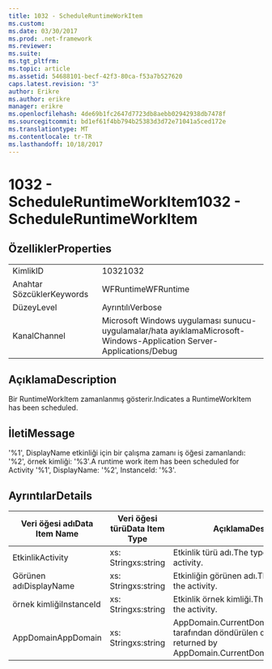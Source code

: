 ```yaml
---
title: 1032 - ScheduleRuntimeWorkItem
ms.custom: 
ms.date: 03/30/2017
ms.prod: .net-framework
ms.reviewer: 
ms.suite: 
ms.tgt_pltfrm: 
ms.topic: article
ms.assetid: 54688101-becf-42f3-80ca-f53a7b527620
caps.latest.revision: "3"
author: Erikre
ms.author: erikre
manager: erikre
ms.openlocfilehash: 4de69b1fc2647d7723db8aebb02942938db7478f
ms.sourcegitcommit: bd1ef61f4bb794b25383d3d72e71041a5ced172e
ms.translationtype: MT
ms.contentlocale: tr-TR
ms.lasthandoff: 10/18/2017
---
```

# <a name="1032---scheduleruntimeworkitem"></a><span data-ttu-id="abb47-102">1032 - ScheduleRuntimeWorkItem</span><span class="sxs-lookup"><span data-stu-id="abb47-102">1032 - ScheduleRuntimeWorkItem</span></span>
## <a name="properties"></a><span data-ttu-id="abb47-103">Özellikler</span><span class="sxs-lookup"><span data-stu-id="abb47-103">Properties</span></span>  
  
|||  
|-|-|  
|<span data-ttu-id="abb47-104">Kimlik</span><span class="sxs-lookup"><span data-stu-id="abb47-104">ID</span></span>|<span data-ttu-id="abb47-105">1032</span><span class="sxs-lookup"><span data-stu-id="abb47-105">1032</span></span>|  
|<span data-ttu-id="abb47-106">Anahtar Sözcükler</span><span class="sxs-lookup"><span data-stu-id="abb47-106">Keywords</span></span>|<span data-ttu-id="abb47-107">WFRuntime</span><span class="sxs-lookup"><span data-stu-id="abb47-107">WFRuntime</span></span>|  
|<span data-ttu-id="abb47-108">Düzey</span><span class="sxs-lookup"><span data-stu-id="abb47-108">Level</span></span>|<span data-ttu-id="abb47-109">Ayrıntılı</span><span class="sxs-lookup"><span data-stu-id="abb47-109">Verbose</span></span>|  
|<span data-ttu-id="abb47-110">Kanal</span><span class="sxs-lookup"><span data-stu-id="abb47-110">Channel</span></span>|<span data-ttu-id="abb47-111">Microsoft Windows uygulaması sunucu-uygulamalar/hata ayıklama</span><span class="sxs-lookup"><span data-stu-id="abb47-111">Microsoft-Windows-Application Server-Applications/Debug</span></span>|  
  
## <a name="description"></a><span data-ttu-id="abb47-112">Açıklama</span><span class="sxs-lookup"><span data-stu-id="abb47-112">Description</span></span>  
 <span data-ttu-id="abb47-113">Bir RuntimeWorkItem zamanlanmış gösterir.</span><span class="sxs-lookup"><span data-stu-id="abb47-113">Indicates a RuntimeWorkItem has been scheduled.</span></span>  
  
## <a name="message"></a><span data-ttu-id="abb47-114">İleti</span><span class="sxs-lookup"><span data-stu-id="abb47-114">Message</span></span>  
 <span data-ttu-id="abb47-115">'%1', DisplayName etkinliği için bir çalışma zamanı iş öğesi zamanlandı: '%2', örnek kimliği: '%3'.</span><span class="sxs-lookup"><span data-stu-id="abb47-115">A runtime work item has been scheduled for Activity '%1', DisplayName: '%2', InstanceId: '%3'.</span></span>  
  
## <a name="details"></a><span data-ttu-id="abb47-116">Ayrıntılar</span><span class="sxs-lookup"><span data-stu-id="abb47-116">Details</span></span>  
  
|<span data-ttu-id="abb47-117">Veri öğesi adı</span><span class="sxs-lookup"><span data-stu-id="abb47-117">Data Item Name</span></span>|<span data-ttu-id="abb47-118">Veri öğesi türü</span><span class="sxs-lookup"><span data-stu-id="abb47-118">Data Item Type</span></span>|<span data-ttu-id="abb47-119">Açıklama</span><span class="sxs-lookup"><span data-stu-id="abb47-119">Description</span></span>|  
|--------------------|--------------------|-----------------|  
|<span data-ttu-id="abb47-120">Etkinlik</span><span class="sxs-lookup"><span data-stu-id="abb47-120">Activity</span></span>|<span data-ttu-id="abb47-121">xs: String</span><span class="sxs-lookup"><span data-stu-id="abb47-121">xs:string</span></span>|<span data-ttu-id="abb47-122">Etkinlik türü adı.</span><span class="sxs-lookup"><span data-stu-id="abb47-122">The type name of the activity.</span></span>|  
|<span data-ttu-id="abb47-123">Görünen adı</span><span class="sxs-lookup"><span data-stu-id="abb47-123">DisplayName</span></span>|<span data-ttu-id="abb47-124">xs: String</span><span class="sxs-lookup"><span data-stu-id="abb47-124">xs:string</span></span>|<span data-ttu-id="abb47-125">Etkinliğin görünen adı.</span><span class="sxs-lookup"><span data-stu-id="abb47-125">The display name of the activity.</span></span>|  
|<span data-ttu-id="abb47-126">örnek kimliği</span><span class="sxs-lookup"><span data-stu-id="abb47-126">InstanceId</span></span>|<span data-ttu-id="abb47-127">xs: String</span><span class="sxs-lookup"><span data-stu-id="abb47-127">xs:string</span></span>|<span data-ttu-id="abb47-128">Etkinlik örnek kimliği.</span><span class="sxs-lookup"><span data-stu-id="abb47-128">The instance id of the activity.</span></span>|  
|<span data-ttu-id="abb47-129">AppDomain</span><span class="sxs-lookup"><span data-stu-id="abb47-129">AppDomain</span></span>|<span data-ttu-id="abb47-130">xs: String</span><span class="sxs-lookup"><span data-stu-id="abb47-130">xs:string</span></span>|<span data-ttu-id="abb47-131">AppDomain.CurrentDomain.FriendlyName tarafından döndürülen dize.</span><span class="sxs-lookup"><span data-stu-id="abb47-131">The string returned by AppDomain.CurrentDomain.FriendlyName.</span></span>|
